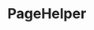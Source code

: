 

# PageHelper
<!-- 

SpringBoot项目集成PageHelper使用
https://www.cnblogs.com/mengw/p/11673637.html


用了这么多年分页PageHelper，才发现自己一直用错了！ 
https://mp.weixin.qq.com/s/fgnMlzGDPHeXiFU39jSl5A

springboot + mybatis +pageHelper分页排序
https://www.cnblogs.com/prader6/p/10559969.html

PageHelper 排序踩坑记录
https://www.jianshu.com/p/c5fa441f6066


Mybatis+PageHelper查询结果排序两种方式
https://blog.csdn.net/kalnon/article/details/79559627

-->

<!--
 大数据量下 PageHelper 分页查询性能问题的解决办法 
 https://mp.weixin.qq.com/s/ljyXmhGcvHRCy2cIUPxSQQ
-->
